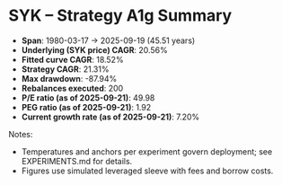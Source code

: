 # SYK – Strategy A1g Summary

- **Span**: 1980-03-17 → 2025-09-19 (45.51 years)
- **Underlying (SYK price) CAGR**: 20.56%
- **Fitted curve CAGR**: 18.52%
- **Strategy CAGR**: 21.31%
- **Max drawdown**: -87.94%
- **Rebalances executed**: 200
- **P/E ratio (as of 2025-09-21)**: 49.98
- **PEG ratio (as of 2025-09-21)**: 1.92
- **Current growth rate (as of 2025-09-21)**: 7.20%

Notes:

- Temperatures and anchors per experiment govern deployment; see EXPERIMENTS.md for details.
- Figures use simulated leveraged sleeve with fees and borrow costs.

